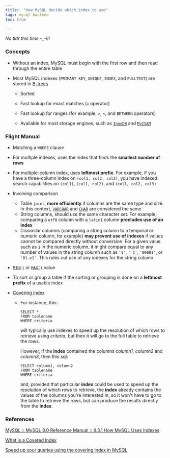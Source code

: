 ```yaml
---
title:  "How MySQL decide which index to use"
tags: mysql backend
toc: true

---
```


*No tldr this time -_-!!!*

### Concepts

- Without an index, MySQL must begin with the first row and then read through the entire table

- Most MySQL indexes (`PRIMARY KEY`, `UNIQUE`, `INDEX`, and `FULLTEXT`) are stored in [B-trees](https://dev.mysql.com/doc/refman/8.0/en/glossary.html#glos_b_tree)

  - Sorted

  - Fast lookup for exact matches (`=` operator) 

  - Fast lookup for ranges (for example, `>`, `<`, and `BETWEEN` operators)

  - Available for most storage engines, such as [`InnoDB`](https://dev.mysql.com/doc/refman/8.0/en/innodb-storage-engine.html) and [`MyISAM`](https://dev.mysql.com/doc/refman/8.0/en/myisam-storage-engine.html)

### Flight Manual

- Matching a `WHERE` clause

- For multiple indexes, uses the index that finds the **smallest number of rows**

- For multiple-column index, uses **leftmost prefix**. For example, if you have a three-column index on `(col1, col2, col3)`, you have indexed search capabilities on `(col1)`, `(col1, col2)`, and `(col1, col2, col3)`

- Involving comparison

  - Table `joins`, **more efficiently** if columns are the same type and size. In this context, [`VARCHAR`](https://dev.mysql.com/doc/refman/8.0/en/char.html) and [`CHAR`](https://dev.mysql.com/doc/refman/8.0/en/char.html) are considered the same
  - String columns, should use the same character set. For example, comparing a `utf8` column with a `latin1` column **precludes use of an index**
  - Dissimilar columns (comparing a string column to a temporal or numeric column, for example) **may prevent use of indexes** if values cannot be compared directly without conversion. For a given value such as `1` in the numeric column, it might compare equal to any number of values in the string column such as `'1'`, `' 1'`, `'00001'`, or `'01.e1'`. This rules out use of any indexes for the string column

- [`MIN()`](https://dev.mysql.com/doc/refman/8.0/en/aggregate-functions.html#function_min) or [`MAX()`](https://dev.mysql.com/doc/refman/8.0/en/aggregate-functions.html#function_max) value

- To sort or group a table if the sorting or grouping is done on a **leftmost prefix** of a usable index

- [Covering index](http://stackoverflow.com/questions/62137/ddg#62140)

  - For instance, this:

    ```
    SELECT *
    FROM tablename
    WHERE criteria
    ```

    will typically use indexes to speed up the resolution of which rows to retrieve using *criteria*, but then it will go to the full table to retrieve the rows.

    However, if the **index** contained the columns *column1, column2* and *column3*, then this sql:

    ```
    SELECT column1, column2
    FROM tablename
    WHERE criteria
    ```

    and, provided that particular **index** could be used to speed up the resolution of which rows to retrieve, the **index** already contains the values of the columns you're interested in, so it won't have to go to the table to retrieve the rows, but can produce the results directly from the **index**.

### References

[MySQL :: MySQL 8.0 Reference Manual :: 8.3.1 How MySQL Uses Indexes](https://dev.mysql.com/doc/refman/8.0/en/mysql-indexes.html)

[What is a Covered Index](http://stackoverflow.com/questions/62137/ddg#62140)

[Speed up your queries using the covering index in MySQL](https://blog.toadworld.com/2017/04/06/speed-up-your-queries-using-the-covering-index-in-mysql)

